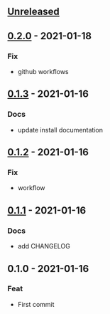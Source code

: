 <a name="unreleased"></a>
## [Unreleased]


<a name="0.2.0"></a>
## [0.2.0] - 2021-01-18
### Fix
- github workflows


<a name="0.1.3"></a>
## [0.1.3] - 2021-01-16
### Docs
- update install documentation


<a name="0.1.2"></a>
## [0.1.2] - 2021-01-16
### Fix
- workflow


<a name="0.1.1"></a>
## [0.1.1] - 2021-01-16
### Docs
- add CHANGELOG


<a name="0.1.0"></a>
## 0.1.0 - 2021-01-16
### Feat
- First commit


[Unreleased]: https://github.com/bcochofel/gh-project-cookiecutter/compare/0.2.0...HEAD
[0.2.0]: https://github.com/bcochofel/gh-project-cookiecutter/compare/0.1.3...0.2.0
[0.1.3]: https://github.com/bcochofel/gh-project-cookiecutter/compare/0.1.2...0.1.3
[0.1.2]: https://github.com/bcochofel/gh-project-cookiecutter/compare/0.1.1...0.1.2
[0.1.1]: https://github.com/bcochofel/gh-project-cookiecutter/compare/0.1.0...0.1.1
